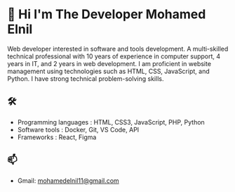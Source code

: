 # 👋 Hi I'm The Developer Mohamed Elnil
Web developer interested in software and tools development. A multi-skilled technical professional with 10 years of experience in computer support, 4 years in IT, and 2 years in web development. I am proficient in website management using technologies such as HTML, CSS, JavaScript, and Python. I have strong technical problem-solving skills.

## 🛠 
- Programming languages : HTML, CSS3, JavaScript, PHP, Python 
- Software tools        : Docker, Git, VS Code, API
- Frameworks            : React, Figma

## 📫 
- Gmail: mohamedelnil11@gmail.com
